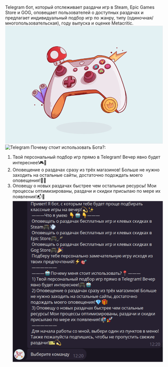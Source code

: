 
Telegram бот, который отслеживает раздачи игр в Steam, Epic Games Store и GOG, оповещает пользователей о доступных раздачах и предлагает индивидуальный подбор игр по жанру, типу (одиночная/многопользовательская), году выпуска и оценке Metacritic.
![alt text](https://github.com/SergeyTsybarev/MetaGameBotMKIS/blob/main/image/Icon.png?raw=true)
![Telegram](https://img.shields.io/badge/Telegram-2CA5E0?style=for-the-badge&logo=telegram&logoColor=white)  Почему стоит использовать Бота?:
1) Твой персональный подбор игр прямо в Telegram! Вечер явно будет интереснее!🎮🤖
2) Оповещение о раздачах сразу из трёх магазинов! Больше не нужно заходить на остальные сайты, достаточно подождать моего оповещения!💎🎁
3) Оповещу о новых раздачах быстрее чем остальные ресурсы! Мои процессы оптимизированы, раздачи и скидки присылаю по мере их появления!📬🚀
![alt text](https://github.com/SergeyTsybarev/MetaGameBotMKIS/blob/main/image/privetstvie.png?raw=true)

